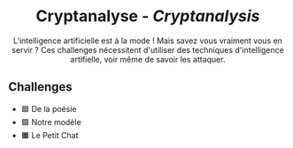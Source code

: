 <div align="center">
  <h1>Cryptanalyse - <i>Cryptanalysis</i></h1>
  <p>
    L'intelligence artificielle est à la mode ! Mais savez vous vraiment vous en servir ? Ces challenges nécessitent d'utiliser des techniques d'intelligence artifielle, voir même de savoir les attaquer.
  </p>
</div>

## Challenges
- 🟦 De la poésie
- 🟩 Notre modèle
- 🟧 Le Petit Chat

